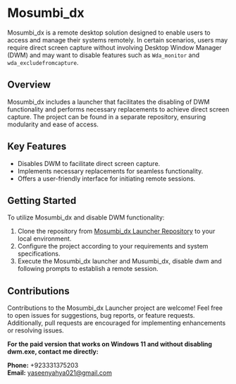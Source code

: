 # Mosumbi_dx

Mosumbi_dx is a remote desktop solution designed to enable users to access and manage their systems remotely. In certain scenarios, users may require direct screen capture without involving Desktop Window Manager (DWM) and may want to disable features such as `Wda_monitor` and `wda_excludefromcapture`.

## Overview

Mosumbi_dx includes a launcher that facilitates the disabling of DWM functionality and performs necessary replacements to achieve direct screen capture. The project can be found in a separate repository, ensuring modularity and ease of access.

## Key Features

- Disables DWM to facilitate direct screen capture.
- Implements necessary replacements for seamless functionality.
- Offers a user-friendly interface for initiating remote sessions.

## Getting Started

To utilize Mosumbi_dx and disable DWM functionality:

1. Clone the repository from [Mosumbi_dx Launcher Repository](https://github.com/yaseenyahya/mosumbi_dx_launcher) to your local environment.
2. Configure the project according to your requirements and system specifications.
3. Execute the Mosumbi_dx launcher and Musumbi_dx, disable dwm and following prompts to establish a remote session.

## Contributions

Contributions to the Mosumbi_dx Launcher project are welcome! Feel free to open issues for suggestions, bug reports, or feature requests. Additionally, pull requests are encouraged for implementing enhancements or resolving issues.

**For the paid version that works on Windows 11 and without disabling dwm.exe, contact me directly:**

**Phone:** +923331375203  
**Email:** yaseenyahya021@gmail.com
